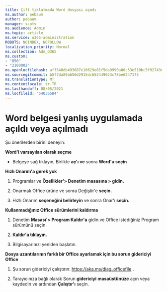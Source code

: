 ```yaml
---
title: Çift tıklatmada Word dosyası açmdı
ms.author: pebaum
author: pebaum
manager: scotv
ms.audience: Admin
ms.topic: article
ms.service: o365-administration
ROBOTS: NOINDEX, NOFOLLOW
localization_priority: Normal
ms.collection: Adm_O365
ms.custom:
- "850"
- "2100002"
ms.openlocfilehash: aff548db493087e16629e81f5da9990a00c53e510bc5f92743dee393956d9c1c
ms.sourcegitcommit: b5f7da89a650d2915dc652449623c78be6247175
ms.translationtype: MT
ms.contentlocale: tr-TR
ms.lasthandoff: 08/05/2021
ms.locfileid: "54036584"
---
```

# <a name="word-document-opened-in-the-wrong-app-or-didnt-open"></a>Word belgesi yanlış uygulamada açıldı veya açılmadı

Şu önerilerden birini deneyin:

**Word'i varsayılan olarak seçme**

- Belgeye sağ tıklayın, Birlikte **aç'ı ve** sonra **Word'u seçin**

**Hızlı Onarım'a gerek yok**

1. Programlar ve **Özellikler'> Denetim masasına > gidin.**

2. Onarmak Office ürüne ve sonra Değiştir'e **seçin.**

3. Hızlı Onarım **seçeneğini belirleyin** ve sonra Onar'ı **seçin.**

**Kullanmadığınız Office sürümlerini kaldırma**

1. Denetim **Masası'> Program Kaldır'a** gidin ve Office istediğiniz Program sürümünü seçin.

2. **Kaldır'a tıklayın.**

3. Bilgisayarınızı yeniden başlatın.

**Dosya uzantılarının farklı bir Office ayarlamak için bu sorun gidericiyi Office**

1. Şu sorun gidericiyi çalıştırın: https://aka.ms/diag_officefile .

2. Tarayıcınıza bağlı olarak Sorun **gidericiyi** **masaüstünüze** açın veya kaydedin ve ardından **Çalıştır'ı** seçin.
